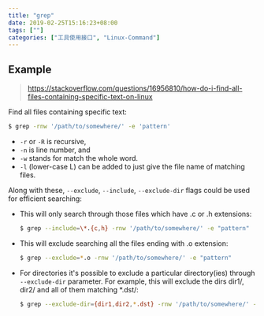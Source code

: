 ```yaml
---
title: "grep"
date: 2019-02-25T15:16:23+08:00
tags: [""]
categories: ["工具使用接口", "Linux-Command"]
---
```





## Example

> https://stackoverflow.com/questions/16956810/how-do-i-find-all-files-containing-specific-text-on-linux

Find all files containing specific text:

```bash
$ grep -rnw '/path/to/somewhere/' -e 'pattern'
```

- `-r` or `-R` is recursive,
- `-n` is line number, and
- `-w` stands for match the whole word.
- `-l` (lower-case L) can be added to just give the file name of matching files.

Along with these, `--exclude`, `--include`, `--exclude-dir` flags could be used for efficient searching:

- This will only search through those files which have .c or .h extensions:

  ```bash
  $ grep --include=\*.{c,h} -rnw '/path/to/somewhere/' -e "pattern"
  ```

- This will exclude searching all the files ending with .o extension:

  ```bash
  $ grep --exclude=*.o -rnw '/path/to/somewhere/' -e "pattern"
  ```

- For directories it's possible to exclude a particular directory(ies) through `--exclude-dir` parameter. For example, this will exclude the dirs dir1/, dir2/ and all of them matching *.dst/:

  ```bash
  $ grep --exclude-dir={dir1,dir2,*.dst} -rnw '/path/to/somewhere/' -e "pattern"
  ```



